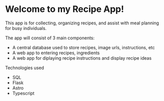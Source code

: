 # Welcome to my Recipe App!

This app is for collecting, organizing recipes, and assist with meal planning for busy individuals.

The app will consist of 3 main components:
- A central database used to store recipes, image urls, instructions, etc
- A web app to entering recipes, ingredients
- A web app for diplaying recipe instructions and display recipe ideas

Technologies used
- SQL
- Flask
- Astro
- Typescript
